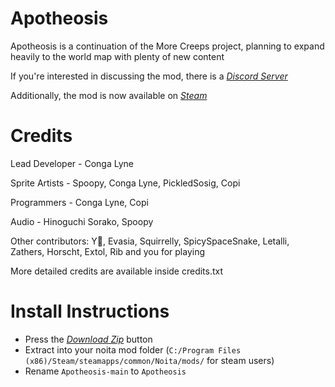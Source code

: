 # Apotheosis
Apotheosis is a continuation of the More Creeps project, planning to expand heavily to the world map with plenty of new content

If you're interested in discussing the mod, there is a *[Discord Server](https://discord.gg/gtyGnv8Pxk)*

Additionally, the mod is now available on *[Steam](https://steamcommunity.com/sharedfiles/filedetails/?id=3032128572)*

# Credits
Lead Developer - Conga Lyne

Sprite Artists - Spoopy, Conga Lyne, PickledSosig, Copi

Programmers - Conga Lyne, Copi

Audio - Hinoguchi Sorako, Spoopy

Other contributors:
Y🍵, Evasia, Squirrelly, SpicySpaceSnake, Letalli, Zathers, Horscht, Extol, Rib and you for playing

More detailed credits are available inside credits.txt


# Install Instructions

 - Press the *[Download Zip](https://github.com/Conga0/Apotheosis/archive/refs/heads/main.zip)* button
 - Extract into your noita mod folder (`C:/Program Files (x86)/Steam/steamapps/common/Noita/mods/` for steam users)
 - Rename `Apotheosis-main` to `Apotheosis`

